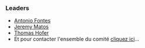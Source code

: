 ### Leaders
* [Antonio Fontes](mailto:antonio.fontes@owasp.org)
* [Jeremy Matos](mailto:jeremy.matos@owasp.org)
* [Thomas Hofer](mailto:thomas.hofer@owasp.org)
* Et pour contacter l'ensemble du comité [cliquez ici](mailto://geneva@owasp.ch)...
